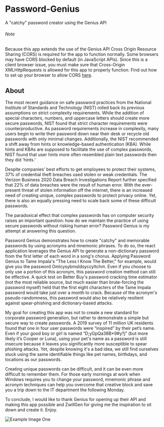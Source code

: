 # Password-Genius
A "catchy" password creator using the Genius API

###### Note
Because this app extends the use of the Genius API Cross Origin Resource Sharing (CORS) is required for the app to function normally.  Some browsers may have CORS blocked by default (in JavaScript APIs). Since this is a client browser issue, you must make sure that Cross-Origin XMLHttpRequests is allowed for this app to properly function.  Find out how to set up your browser to allow CORS [here](https://medium.com/swlh/avoiding-cors-errors-on-localhost-in-2020-5a656ed8cefa).

## About
The most recent guidance on safe password practices from the National Institute of Standards and Technology (NIST) rolled back its previous assumptions on strict complexity requirements.  While the addition of special characters, numbers, and uppercase letters should create more secure passwords, NIST found that strict character requirements were counterproductive.  As password requirements increase in complexity, many users begin to write their password down near their desk or recycle old passwords with only minimal changes.  Additionally, the NIST recommended a shift away from hints or knowledge-based authentication (KBA).  While hints and KBAs are supposed to facilitate the use of complex passwords, NIST found that user hints more often resembled plain text passwords then they did ‘hints.’

Despite companies’ best efforts to get employees to protect their systems, 37% of credential theft breaches used stolen or weak credentials.  The Verizon Business 2020 Data Breach Investigations Report further specified that 22% of data breaches were the result of human error.  With the ever-present threat of stolen information off the internet, there is an increased need of creating unique, complex passwords to protect privacy online.  Yet, there is also an equally pressing need to scale back some of these difficult passwords.

The paradoxical effect that complex passwords has on computer security raises an important question: how do we maintain the practice of using secure passwords without risking human error?  Password Genius is my attempt at answering this question.

Password Genius demonstrates how to create "catchy" and memorable passwords by using acronyms and mnemonic phrases.  To do so, the react application leverages the Genius API to generate a non-dictionary password from the first letter of each word in a song's chorus.  Applying Password Genius to Tame Impala's "The Less I Know The Better," for example, would give you the password OmlcysybmsIdsyccyltchm.  Even if you choose to only use a portion of this acronym, this password creation method can still be effective.  A quick test on Better Buy's password cracking time estimator (not the most reliable source, but much easier than brute-forcing the password myself) held that the first eight characters of the Tame Impala password would take just over a month to crack. Because of the acronym's pseudo-randomness, this password would also be relatively resilient against spear-phishing and dictionary-based attacks.

My goal for creating this app was not to create a new standard for corporate password generation, but rather to demonstrate a simple but secure way to create passwords.  A 2019 survey of 11 million UK residents found that one in four user passwords were “inspired” by their pet’s name.  Even if your good boy or girl is named “D;yGpQa38B*9#y?j” (but more likely it’s Cooper or Luna), using your pet's name as a password is still insecure because it leaves you significantly more susceptible to spear phishing attacks.  Yet, despite knowing it's a bad idea, we still find ourselves stuck using the same identifiable things like pet names, birthdays, and locations as our passwords.

Creating unique passwords can be difficult, and it can be even more difficult to remember them.  For those early mornings at work when Windows requires you to change your password, mnemonic phrase and acronym techniques can help you overcome that creative block and save you a trip down to the IT department the following Monday.

To conclude, I would like to thank Genius for opening up their API and making this app possible and ZwillGen for giving me the inspiration to sit down and create it.  Enjoy.

![Example Image One](blob:https://pasteboard.co/c7d03ca3-eb1e-40a0-a57a-227cf65a90a8)
